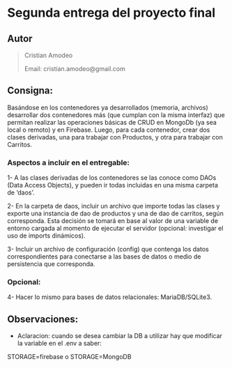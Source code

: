 # Segunda entrega del proyecto final

## Autor
> <p>Cristian Amodeo </p>
> <p>Email: cristian.amodeo@gmail.com </p>

## Consigna:
Basándose en los contenedores ya desarrollados (memoria, archivos) desarrollar dos contenedores más (que cumplan con la misma interfaz) que permitan realizar las operaciones básicas de CRUD en MongoDb (ya sea local o remoto) y en Firebase. Luego, para cada contenedor, crear dos clases derivadas, una para trabajar con Productos, y otra para trabajar con Carritos.

### Aspectos a incluir en el entregable: 
1- A las clases derivadas de los contenedores se las conoce como DAOs (Data Access Objects), y pueden ir todas incluidas en una misma carpeta de ‘daos’.

2- En la carpeta de daos, incluir un archivo que importe todas las clases y exporte una instancia de dao de productos y una de dao de carritos, según corresponda. Esta decisión se tomará en base al valor de una variable de entorno cargada al momento de ejecutar el servidor (opcional: investigar el uso de imports dinámicos).

3- Incluir un archivo de configuración (config) que contenga los datos correspondientes para conectarse a las bases de datos o medio de persistencia que corresponda.

### Opcional:
4- Hacer lo mismo para bases de datos relacionales: MariaDB/SQLite3.


## Observaciones:
- Aclaracion: cuando se desea cambiar la DB a utilizar hay que modificar la variable en el .env a saber:

STORAGE=firebase o
STORAGE=MongoDB